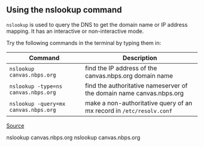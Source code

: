 ## Using the nslookup command ##

`nslookup` is used to query the DNS to get the domain name or IP address mapping. It has an interactive or non-interactive mode.

Try the following commands in the terminal by typing them in:

Command | Description
----------------------------|-----------------------------
`nslookup canvas.nbps.org` | find the IP address of the canvas.nbps.org domain name
`nslookup -type=ns canvas.nbps.org`| find the authoritative nameserver of the domain name canvas.nbps.org
`nslookup -query=mx canvas.nbps.org` | make a non-authoritative query of an mx record in `/etc/resolv.conf`



[Source](https://www.oreilly.com/library/view/centos-quick-start/9781789344875/f41e3a70-41f8-422a-80bf-9d9bb9ade407.xhtml)

nslookup canvas.nbps.org
nslookup canvas.nbps.org
